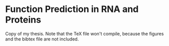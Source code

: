 # Function Prediction in RNA and Proteins
Copy of my thesis. Note that the TeX file won't compile, because the figures and the bibtex file are not included.
